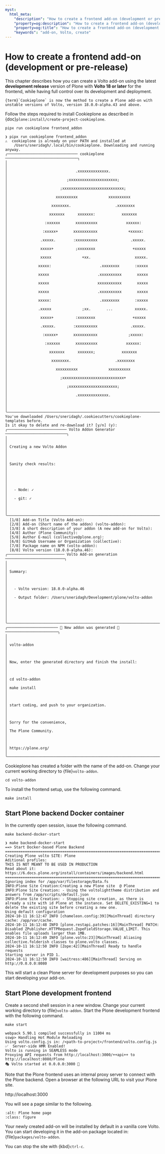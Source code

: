 ```yaml
---
myst:
  html_meta:
    "description": "How to create a frontend add-on (development or pre-release)"
    "property=og:description": "How to create a frontend add-on (development or pre-release)"
    "property=og:title": "How to create a frontend add-on (development or pre-release)"
    "keywords": "add-on, Volto, create"
---
```


# How to create a frontend add-on (development or pre-release)

This chapter describes how you can create a Volto add-on using the latest **development release** version of Plone with **Volto 18 or later** for the frontend, while having full control over its development and deployment.

```{versionadded} Volto 18.0.0-alpha.43
{term}`Cookieplone` is now the method to create a Plone add-on with unstable versions of Volto, version 18.0.0-alpha.43 and above.
```

Follow the steps required to install Cookieplone as described in {doc}`plone:install/create-project-cookieplone`.

```shell
pipx run cookieplone frontend_addon
```

```console
❯ pipx run cookieplone frontend_addon
⚠️  cookieplone is already on your PATH and installed at
    /Users/sneridagh/.local/bin/cookieplone. Downloading and running anyway.
╭──────────────────────────────── cookieplone ─────────────────────────────────╮
│                                                                              │
│                               .xxxxxxxxxxxxxx.                               │
│                           ;xxxxxxxxxxxxxxxxxxxxxx;                           │
│                        ;xxxxxxxxxxxxxxxxxxxxxxxxxxxx;                        │
│                      xxxxxxxxxx              xxxxxxxxxx                      │
│                    xxxxxxxx.                    .xxxxxxxx                    │
│                   xxxxxxx      xxxxxxx:            xxxxxxx                   │
│                 :xxxxxx       xxxxxxxxxx             xxxxxx:                 │
│                :xxxxx+       xxxxxxxxxxx              +xxxxx:                │
│               .xxxxx.        :xxxxxxxxxx               .xxxxx.               │
│               xxxxx+          ;xxxxxxxx                 +xxxxx               │
│               xxxxx              +xx.                    xxxxx.              │
│              xxxxx:                      .xxxxxxxx       :xxxxx              │
│              xxxxx                      .xxxxxxxxxx       xxxxx              │
│              xxxxx                      xxxxxxxxxxx       xxxxx              │
│              xxxxx                      .xxxxxxxxxx       xxxxx              │
│              xxxxx:                      .xxxxxxxx       :xxxxx              │
│              .xxxxx              ;xx.       ...          xxxxx.              │
│               xxxxx+          :xxxxxxxx                 +xxxxx               │
│               .xxxxx.        :xxxxxxxxxx               .xxxxx.               │
│                :xxxxx+       xxxxxxxxxxx              ;xxxxx:                │
│                 :xxxxxx       xxxxxxxxxx             xxxxxx:                 │
│                   xxxxxxx      xxxxxxx;            xxxxxxx                   │
│                    xxxxxxxx.                    .xxxxxxxx                    │
│                      xxxxxxxxxx              xxxxxxxxxx                      │
│                        ;xxxxxxxxxxxxxxxxxxxxxxxxxxxx+                        │
│                           ;xxxxxxxxxxxxxxxxxxxxxx;                           │
│                               .xxxxxxxxxxxxxx.                               │
│                                                                              │
╰──────────────────────────────────────────────────────────────────────────────╯
You've downloaded /Users/sneridagh/.cookiecutters/cookieplone-templates before.
Is it okay to delete and re-download it? [y/n] (y):
╭─────────────────────────── Volto Addon Generator ────────────────────────────╮
│                                                                              │
│ Creating a new Volto Addon                                                   │
│                                                                              │
│ Sanity check results:                                                        │
│                                                                              │
│                                                                              │
│   - Node: ✓                                                                  │
│   - git: ✓                                                                   │
│                                                                              │
╰──────────────────────────────────────────────────────────────────────────────╯
  [1/8] Add-on Title (Volto Add-on):
  [2/8] Add-on (Short name of the addon) (volto-addon):
  [3/8] A short description of your addon (A new add-on for Volto):
  [4/8] Author (Plone Community):
  [5/8] Author E-mail (collective@plone.org):
  [6/8] GitHub Username or Organization (collective):
  [7/8] Package name on NPM (volto-addon):
  [8/8] Volto version (18.0.0-alpha.46):
╭────────────────────────── Volto Add-on generation ───────────────────────────╮
│                                                                              │
│ Summary:                                                                     │
│                                                                              │
│   - Volto version: 18.0.0-alpha.46                                           │
│   - Output folder: /Users/sneridagh/Development/plone/volto-addon            │
│                                                                              │
│                                                                              │
╰──────────────────────────────────────────────────────────────────────────────╯
╭─────────────────────── 🎉 New addon was generated 🎉 ────────────────────────╮
│                                                                              │
│ volto-addon                                                                  │
│                                                                              │
│ Now, enter the generated directory and finish the install:                   │
│                                                                              │
│ cd volto-addon                                                               │
│ make install                                                                 │
│                                                                              │
│ start coding, and push to your organization.                                 │
│                                                                              │
│ Sorry for the convenience,                                                   │
│ The Plone Community.                                                         │
│                                                                              │
│ https://plone.org/                                                           │
╰──────────────────────────────────────────────────────────────────────────────╯

```

Cookieplone has created a folder with the name of the add-on.
Change your current working directory to {file}`volto-addon`.

```shell
cd volto-addon
```

To install the frontend setup, use the following command.

```shell
make install
```

## Start Plone backend Docker container

In the currently open session, issue the following command.

```shell
make backend-docker-start
```

```console
❯ make backend-docker-start
==> Start Docker-based Plone Backend
=======================================================================================
Creating Plone volto SITE: Plone
Aditional profiles:
THIS IS NOT MEANT TO BE USED IN PRODUCTION
Read about it: https://6.docs.plone.org/install/containers/images/backend.html
=======================================================================================
Ignoring index for /app/var/filestorage/Data.fs
INFO:Plone Site Creation:Creating a new Plone site  @ Plone
INFO:Plone Site Creation: - Using the voltolighttheme distribution and answers from /app/scripts/default.json
INFO:Plone Site Creation: - Stopping site creation, as there is already a site with id Plone at the instance. Set DELETE_EXISTING=1 to delete the existing site before creating a new one.
Using default configuration
2024-10-11 16:12:47 INFO [chameleon.config:39][MainThread] directory cache: /app/var/cache.
2024-10-11 16:12:48 INFO [plone.restapi.patches:16][MainThread] PATCH: Disabled ZPublisher.HTTPRequest.ZopeFieldStorage.VALUE_LIMIT. This enables file uploads larger than 1MB.
2024-10-11 16:12:49 INFO [plone.volto:23][MainThread] Aliasing collective.folderish classes to plone.volto classes.
2024-10-11 16:12:50 INFO [Zope:42][MainThread] Ready to handle requests
Starting server in PID 1.
2024-10-11 16:12:50 INFO [waitress:486][MainThread] Serving on http://0.0.0.0:8080
```

This will start a clean Plone server for development purposes so you can start developing your add-on.

## Start Plone development frontend

Create a second shell session in a new window.
Change your current working directory to {file}`volto-addon`.
Start the Plone development frontend with the following command.

```shell
make start
```

```console
webpack 5.90.1 compiled successfully in 11004 ms
sswp> Handling Hot Module Reloading
Using volto.config.js in: /<path-to-project>/frontend/volto.config.js
✅  Server-side HMR Enabled!
Volto is running in SEAMLESS mode
Proxying API requests from http://localhost:3000/++api++ to http://localhost:8080/Plone
🎭 Volto started at 0.0.0.0:3000 🚀
```

Note that the Plone frontend uses an internal proxy server to connect with the Plone backend.
Open a browser at the following URL to visit your Plone site.

http://localhost:3000

You will see a page similar to the following.

```{image} /_static/plone-home-page.png
:alt: Plone home page
:class: figure
```

Your newly created add-on will be installed by default in a vanilla core Volto.
You can start developing it in the add-on package located in: {file}`packages/volto-addon`.

You can stop the site with {kbd}`ctrl-c`.
